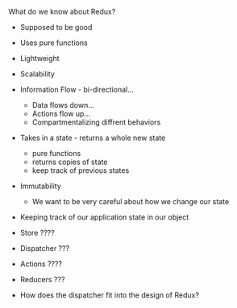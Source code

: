What do we know about Redux?

+ Supposed to be good
+ Uses pure functions
+ Lightweight
+ Scalability
+ Information Flow - bi-directional...
  + Data flows down...
  + Actions flow up...
  + Compartmentalizing diffrent behaviors
+ Takes in a state - returns a whole new state
  + pure functions
  + returns copies of state
  + keep track of previous states
+ Immutability
  + We want to be very careful about how we change our state
+ Keeping track of our application state in our object
+ Store ????
+ Dispatcher ???
+ Actions ????
+ Reducers ???

+ How does the dispatcher fit into the design of Redux?

